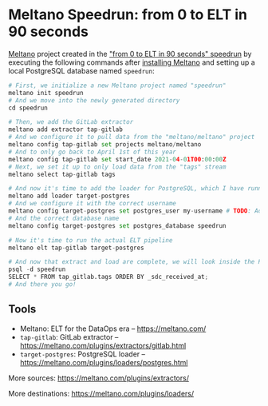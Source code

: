 # Meltano Speedrun: from 0 to ELT in 90 seconds

[Meltano](https://meltano.com/) project created in the
["from 0 to ELT in 90 seconds" speedrun](https://meltano.com/blog/2021/04/28/speedrun-from-0-to-elt-in-90-seconds/)
by executing the following commands after
[installing Meltano](https://meltano.com/docs/getting-started.html#install-meltano) and setting up a local PostgreSQL database named `speedrun`:

```py
# First, we initialize a new Meltano project named "speedrun"
meltano init speedrun
# And we move into the newly generated directory
cd speedrun

# Then, we add the GitLab extractor
meltano add extractor tap-gitlab
# And we configure it to pull data from the "meltano/meltano" project
meltano config tap-gitlab set projects meltano/meltano
# And to only go back to April 1st of this year
meltano config tap-gitlab set start_date 2021-04-01T00:00:00Z
# Next, we set it up to only load data from the "tags" stream
meltano select tap-gitlab tags

# And now it's time to add the loader for PostgreSQL, which I have running on my local machine
meltano add loader target-postgres
# And we configure it with the correct username
meltano config target-postgres set postgres_user my-username # TODO: Add the username for your (local) PostgreSQL instance here
# And the correct database name
meltano config target-postgres set postgres_database speedrun

# Now it's time to run the actual ELT pipeline
meltano elt tap-gitlab target-postgres

# And now that extract and load are complete, we will look inside the Postgres database to make sure all the data has made it there
psql -d speedrun
SELECT * FROM tap_gitlab.tags ORDER BY _sdc_received_at;
# And there you go!
```

## Tools

- Meltano: ELT for the DataOps era – https://meltano.com/
- `tap-gitlab`: GitLab extractor – https://meltano.com/plugins/extractors/gitlab.html
- `target-postgres`: PostgreSQL loader – https://meltano.com/plugins/loaders/postgres.html

More sources: https://meltano.com/plugins/extractors/

More destinations: https://meltano.com/plugins/loaders/
